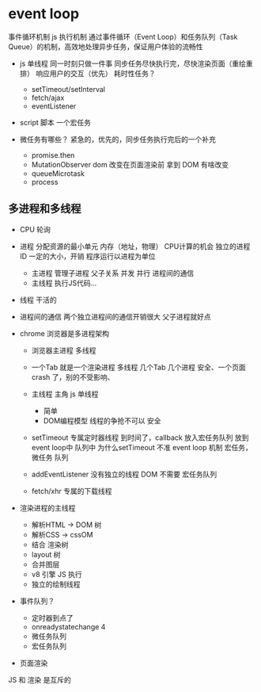 # event loop
事件循环机制 js 执行机制
通过事件循环（Event Loop）和任务队列（Task Queue）的机制，高效地处理异步任务，保证用户体验的流畅性

- js 单线程
  同一时刻只做一件事
  同步任务尽快执行完，尽快渲染页面（重绘重排）
  响应用户的交互（优先）
  耗时性任务？
  - setTimeout/setInterval
  - fetch/ajax
  - eventListener
- script 脚本
  一个宏任务

- 微任务有哪些？
  紧急的，优先的，同步任务执行完后的一个补充
  - promise.then
  - MutationObserver
    dom 改变在页面渲染前 拿到 DOM 有啥改变
  - queueMicrotask
  - process


## 多进程和多线程
- CPU 轮询
- 进程
分配资源的最小单元
  内存（地址，物理） CPU计算的机会
  独立的进程 ID  一定的大小，开销
  程序运行以进程为单位
  - 主进程
    管理子进程 父子关系 并发 并行
    进程间的通信
  - 主线程
    执行JS代码...
- 线程
  干活的
- 进程间的通信
  两个独立进程间的通信开销很大
  父子进程就好点

- chrome 浏览器是多进程架构
  - 浏览器主进程
    多线程
  - 一个Tab 就是一个渲染进程
    多线程
    几个Tab 几个进程
    安全、一个页面 crash 了，别的不受影响、
  - 主线程 主角
    js 单线程 
    - 简单
    - DOM编程模型  线程的争抢不可以 安全

  - setTimeout 专属定时器线程
    到时间了，callback 放入宏任务队列
    放到event loop中 队列中
    为什么setTimeout 不准
    event loop 机制
    宏任务，微任务 队列
  - addEventListener 没有独立的线程
  DOM  不需要  宏任务队列  
  - fetch/xhr 专属的下载线程

- 渲染进程的主线程
  - 解析HTML -> DOM 树
  - 解析CSS -> cssOM
  - 结合 渲染树
  - layout 树
  - 合并图层
  - v8 引擎 JS 执行
  - 独立的绘制线程

- 事件队列？
  - 定时器到点了
  - onreadystatechange 4
  - 微任务队列
  - 宏任务队列

- 页面渲染
  
JS 和 渲染 是互斥的
